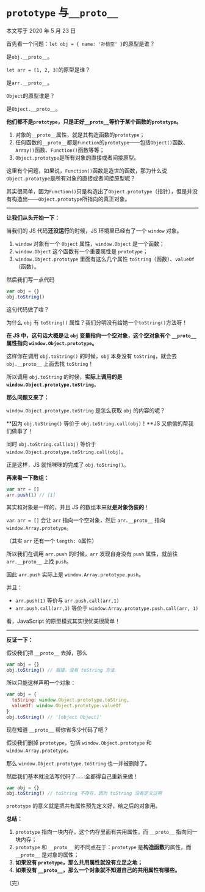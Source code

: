 <!--
 * @Author: Aero Xu
 * @Date: 2020-05-23 21:18:29
 * @LastEditors: Aero Xu
 * @LastEditTime: 2020-05-23 21:58:13
-->

# `prototype` 与`__proto__`

本文写于 2020 年 5 月 23 日

首先看一个问题：`let obj = { name: '孙悟空' }`的原型是谁？

是`obj.__proto__`。

`let arr = [1, 2, 3]`的原型是谁？

是`arr.__proto__`。

`Object`的原型谁是？

是`Object.__proto__`。

**他们都不是`prototype`，只是正好`__proto__`等价于某个函数的`prototype`。**

1. 对象的`__proto__`属性，就是其构造函数的`prototype`；
2. 任何函数的`__proto__`都是`Function`的`prototype`——包括`Object()`函数、`Array()`函数、`Function()`函数等等；
3. `Object.prototype`是所有对象的直接或者间接原型。

这里有个问题，如果说，`Function()`函数是造世的函数，那为什么说`Object.prototype`是所有对象的直接或者间接原型呢？

其实很简单，因为`Function()`只是构造出了`Object.prototype`（指针），但是并没有构造出——`Object.prototype`所指向的真正对象。

---

**让我们从头开始一下：**

当我们的 JS 代码**还没运行**的时候，JS 环境里已经有了一个 `window` 对象。

1. `window` 对象有一个 `Object` 属性，`window.Object` 是一个函数；
2. `window.Object` 这个函数有一个重要属性是 `prototype`；
3. `window.Object.prototype` 里面有这么几个属性 `toString`（函数）、`valueOf`（函数）。

然后我们写一点代码

```javascript
var obj = {}
obj.toString()
```

这句代码做了啥？

为什么 `obj` 有 `toString()` 属性？我们分明没有给她一个`toString()`方法呀！

**在 JS 中，这句话大概是让 `obj` 变量指向一个空对象，这个空对象有个 `__proto__` 属性指向 `window.Object.prototype`。**

这样你在调用 `obj.toString()` 的时候，`obj` 本身没有 `toString`，就会去 `obj.__proto__` 上面去找 `toString`！

所以调用 `obj.toString` 的时候，**实际上调用的是 `window.Object.prototype.toString`**。

**那么问题又来了：**

`window.Object.prototype.toString` 是怎么获取 `obj` 的内容的呢？

**因为 `obj.toString()` 等价于 `obj.toString.call(obj)`！**JS 又偷偷的帮我们做事了！

同时 `obj.toString.call(obj)` 等价于 `window.Object.prototype.toString.call(obj)`。

正是这样，JS 就悄咪咪的完成了 `obj.toString()`。

**再来看一下数组：**

```javascript
var arr = []
arr.push(1) // [1]
```

其实和对象是一样的，并且 JS 的数组本来就**是对象伪装的**！

`var arr = []` 会让 `arr` 指向一个空对象，然后 `arr.__proto__` 指向 `window.Array.prototype`。

（其实 `arr` 还有一个 `length: 0`属性）

所以我们在调用 `arr.push` 的时候，`arr` 发现自身没有 `push` 属性，就前往 `arr.__proto__` 上找 `push`。

因此 `arr.push` 实际上是 `window.Array.prototype.push`。

并且：

- `arr.push(1)` 等价与 `arr.push.call(arr,1)`
- `arr.push.call(arr,1)` 等价于 `window.Array.prototype.push.call(arr, 1)`

看，JavaScript 的原型模式其实很优美很简单！

---

**反证一下：**

假设我们把 `__proto__` 去掉，那么

```javascript
var obj = {}
obj.toString() // 报错，没有 toString 方法
```

所以只能这样声明一个对象：

```javascript
var obj = {
  toString: window.Object.prototype.toString,
  valueOf: window.Object.prototype.valueOf
}
obj.toString() // '[object Object]'
```

现在知道 `__proto__` 帮你省多少代码了吧？

假设我们删掉 `prototype`，包括 `window.Object.prototype` 和 `window.Array.prototype`。

那么 `window.Object.prototype.toString` 也一并被删除了。

然后我们基本就没法写代码了……全都得自己重新来做！

```javascript
var obj = {}
obj.toString() // toString 不存在，因为 toString 没有定义过啊
```

`prototype` 的意义就是把共有属性预先定义好，给之后的对象用。

**总结：**

1. `prototype` 指向一块内存，这个内存里面有共用属性，而 `__proto__` 指向同一块内存；
2. `prototype` 和 `__proto__` 的不同点在于：`prototype` 是**构造函数**的属性，而 `__proto__` 是对象的属性；
3. **如果没有 `prototype`，那么共用属性就没有立足之地；**
4. **如果没有 `__proto__`，那么一个对象就不知道自己的共用属性有哪些。**

（完）
